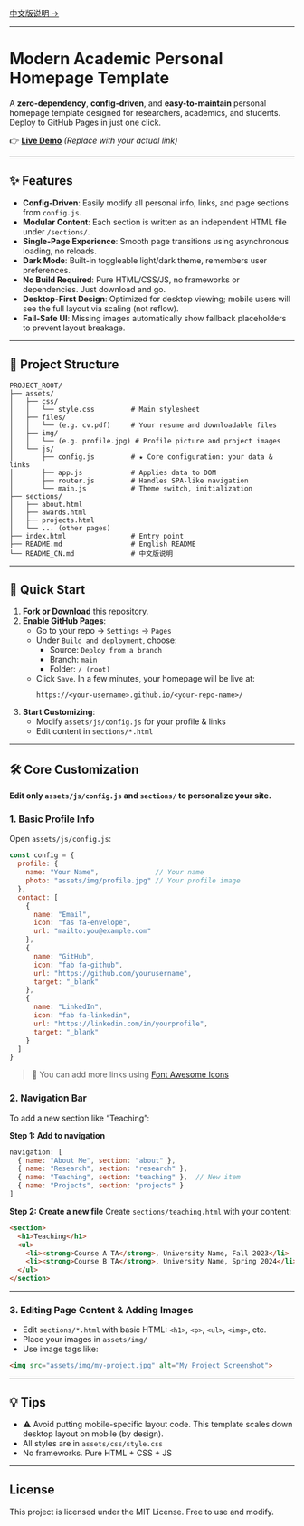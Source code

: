 [中文版说明 →](README_CN.md)

---

# Modern Academic Personal Homepage Template

A **zero-dependency**, **config-driven**, and **easy-to-maintain** personal homepage template designed for researchers, academics, and students. Deploy to GitHub Pages in just one click.

👉 **[Live Demo](https://robolmeleccircai.github.io/)** _(Replace with your actual link)_

---

## ✨ Features

- **Config-Driven**: Easily modify all personal info, links, and page sections from `config.js`.
- **Modular Content**: Each section is written as an independent HTML file under `/sections/`.
- **Single-Page Experience**: Smooth page transitions using asynchronous loading, no reloads.
- **Dark Mode**: Built-in toggleable light/dark theme, remembers user preferences.
- **No Build Required**: Pure HTML/CSS/JS, no frameworks or dependencies. Just download and go.
- **Desktop-First Design**: Optimized for desktop viewing; mobile users will see the full layout via scaling (not reflow).
- **Fail-Safe UI**: Missing images automatically show fallback placeholders to prevent layout breakage.

---

## 📁 Project Structure

```
PROJECT_ROOT/
├── assets/
│   ├── css/
│   │   └── style.css         # Main stylesheet
│   ├── files/
│   │   └── (e.g. cv.pdf)     # Your resume and downloadable files
│   ├── img/
│   │   └── (e.g. profile.jpg) # Profile picture and project images
│   └── js/
│       ├── config.js         # ★ Core configuration: your data & links
│       ├── app.js            # Applies data to DOM
│       ├── router.js         # Handles SPA-like navigation
│       └── main.js           # Theme switch, initialization
├── sections/
│   ├── about.html
│   ├── awards.html
│   ├── projects.html
│   └── ... (other pages)
├── index.html                # Entry point
├── README.md                 # English README
└── README_CN.md              # 中文版说明
```

---

## 🚀 Quick Start

1. **Fork or Download** this repository.
2. **Enable GitHub Pages**:
   - Go to your repo → `Settings` → `Pages`
   - Under `Build and deployment`, choose:
     - Source: `Deploy from a branch`
     - Branch: `main`
     - Folder: `/ (root)`
   - Click `Save`. In a few minutes, your homepage will be live at:
     ```
     https://<your-username>.github.io/<your-repo-name>/
     ```
3. **Start Customizing**:
   - Modify `assets/js/config.js` for your profile & links
   - Edit content in `sections/*.html`

---

## 🛠️ Core Customization

**Edit only `assets/js/config.js` and `sections/` to personalize your site.**

### 1. Basic Profile Info

Open `assets/js/config.js`:

```js
const config = {
  profile: {
    name: "Your Name",              // Your name
    photo: "assets/img/profile.jpg" // Your profile image
  },
  contact: [
    {
      name: "Email",
      icon: "fas fa-envelope",
      url: "mailto:you@example.com"
    },
    {
      name: "GitHub",
      icon: "fab fa-github",
      url: "https://github.com/yourusername",
      target: "_blank"
    },
    {
      name: "LinkedIn",
      icon: "fab fa-linkedin",
      url: "https://linkedin.com/in/yourprofile",
      target: "_blank"
    }
  ]
}
```

> 🔧 You can add more links using [Font Awesome Icons](https://fontawesome.com/search?m=free)

### 2. Navigation Bar

To add a new section like “Teaching”:

**Step 1: Add to navigation**

```js
navigation: [
  { name: "About Me", section: "about" },
  { name: "Research", section: "research" },
  { name: "Teaching", section: "teaching" },  // New item
  { name: "Projects", section: "projects" }
]
```

**Step 2: Create a new file**
Create `sections/teaching.html` with your content:

```html
<section>
  <h1>Teaching</h1>
  <ul>
    <li><strong>Course A TA</strong>, University Name, Fall 2023</li>
    <li><strong>Course B TA</strong>, University Name, Spring 2024</li>
  </ul>
</section>
```

---

### 3. Editing Page Content & Adding Images

- Edit `sections/*.html` with basic HTML: `<h1>`, `<p>`, `<ul>`, `<img>`, etc.
- Place your images in `assets/img/`
- Use image tags like:

```html
<img src="assets/img/my-project.jpg" alt="My Project Screenshot">
```

---

## 💡 Tips

- ⚠️ Avoid putting mobile-specific layout code. This template scales down desktop layout on mobile (by design).
- All styles are in `assets/css/style.css`
- No frameworks. Pure HTML + CSS + JS

---

## License

This project is licensed under the MIT License. Free to use and modify.
